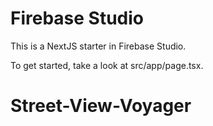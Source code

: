 # Firebase Studio

This is a NextJS starter in Firebase Studio.

To get started, take a look at src/app/page.tsx.
# Street-View-Voyager